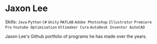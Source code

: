 # Jaxon Lee 
Skills: `Java` `Python` `C#` `Unity` `MATLAB` `Adobe Photoshop` `Illustrator` `Premiere Pro` `Youtube Optimization` `Ultimaker Cura` `AutoDesk Inventor AutoCAD`

Jaxon Lee's Github portfolio of programs he has made over the years.
